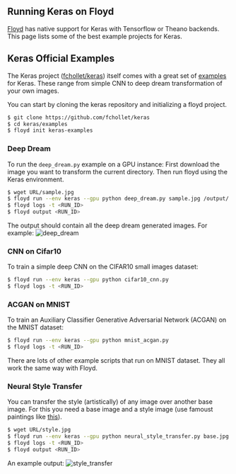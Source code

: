 ## Running Keras on Floyd

[Floyd](https://www.floydhub.com/) has native support for Keras with Tensorflow or Theano backends. This page lists some of the best example projects for Keras.

## Keras Official Examples

The Keras project ([fchollet/keras](https://github.com/fchollet/keras)) itself comes with a great set of [examples](https://github.com/fchollet/keras/tree/master/examples) for Keras. These range from simple CNN to deep dream transformation of your own images.

You can start by cloning the keras repository and initializing a floyd project.

```bash
$ git clone https://github.com/fchollet/keras
$ cd keras/examples
$ floyd init keras-examples
```

### Deep Dream

To run the `deep_dream.py` example on a GPU instance:
First download the image you want to transform the current directory.
Then run floyd using the Keras environment.

```bash
$ wget URL/sample.jpg
$ floyd run --env keras --gpu python deep_dream.py sample.jpg /output/
$ floyd logs -t <RUN_ID>
$ floyd output <RUN_ID>
```
The output should contain all the deep dream generated images. For example:
![deep_dream](https://dev.floydhub.com/viewer/data/ujRBgsxfGATSftVLKcVdVM/rVLSHv3RheWUQnFKnGJoz7/_at_iteration_4.png)

### CNN on Cifar10

To train a simple deep CNN on the CIFAR10 small images dataset:

```bash
$ floyd run --env keras --gpu python cifar10_cnn.py
$ floyd logs -t <RUN_ID>
```

### ACGAN on MNIST

To train an Auxiliary Classifier Generative Adversarial Network (ACGAN) on the
MNIST dataset:

```bash
$ floyd run --env keras --gpu python mnist_acgan.py
$ floyd logs -t <RUN_ID>
```

There are lots of other example scripts that run on MNIST dataset. They all work
the same way with Floyd.

### Neural Style Transfer

You can transfer the style (artistically) of any image over another base image. For this
you need a base image and a style image (use famoust paintings like [this](https://github.com/floydhub/fast-style-transfer/blob/master/examples/style/the_scream.jpg)).

```bash
$ wget URL/style.jpg
$ floyd run --env keras --gpu python neural_style_transfer.py base.jpg style.jpg /output/result
$ floyd logs -t <RUN_ID>
$ floyd output <RUN_ID>
```
An example output:
![style_transfer](https://www.floydhub.com/viewer/data/fWbbaWgY29aZJtfvDZoSmM/maEBJn9ULHVvCVxhRcKNmM/result_at_iteration_9.png)

